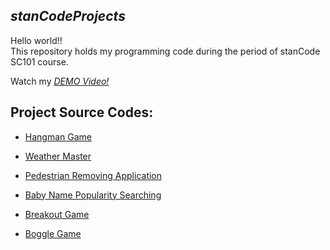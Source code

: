 ## *stanCodeProjects*
Hello world!!\
This repository holds my programming code during the period of stanCode SC101 course. 

Watch my *[DEMO Video!](https://youtube.com/playlist?list=PLF8L22dfz3V4isZlmyH0BImRhG9Mh1nVb)*

## Project Source Codes:
* [Hangman Game](https://github.com/SeanWangreal/stanCodeProjects/blob/394cb70eaba7e7627e9273421bb3f385cdd3d42f/stanCode_projects/hangman/hangman.py)
   
* [Weather Master](https://github.com/SeanWangreal/stanCodeProjects/blob/394cb70eaba7e7627e9273421bb3f385cdd3d42f/stanCode_projects/weather_master/weather_master.py)
  
* [Pedestrian Removing Application](https://github.com/SeanWangreal/stanCodeProjects/blob/394cb70eaba7e7627e9273421bb3f385cdd3d42f/stanCode_projects/stanCodoshop/stanCodoshop.py)
  
* [Baby Name Popularity Searching](https://github.com/SeanWangreal/stanCodeProjects/blob/394cb70eaba7e7627e9273421bb3f385cdd3d42f/stanCode_projects/babyname/babygraphics.py)
  
* [Breakout Game](https://github.com/SeanWangreal/stanCodeProjects/blob/394cb70eaba7e7627e9273421bb3f385cdd3d42f/stanCode_projects/breakout/breakout.py)

* [Boggle Game](https://github.com/SeanWangreal/stanCodeProjects/tree/main/stanCode_projects/boggle_game)

